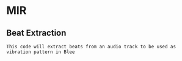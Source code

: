 # MIR
## Beat Extraction

```
This code will extract beats from an audio track to be used as vibration pattern in Blee
```